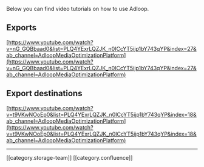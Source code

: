 Below you can find video tutorials on how to use Adloop.


## Exports
[https://www.youtube.com/watch?v=nG_GQBbaad0&list=PLQ4YExrLQZJK_n0ICcYT5ijp1bY743qYP&index=27&ab_channel=AdloopMediaOptimizationPlatform](https://www.youtube.com/watch?v=nG_GQBbaad0&list=PLQ4YExrLQZJK_n0ICcYT5ijp1bY743qYP&index=27&ab_channel=AdloopMediaOptimizationPlatform)


## Export destinations
[https://www.youtube.com/watch?v=t9VKwNOoEp0&list=PLQ4YExrLQZJK_n0ICcYT5ijp1bY743qYP&index=18&ab_channel=AdloopMediaOptimizationPlatform](https://www.youtube.com/watch?v=t9VKwNOoEp0&list=PLQ4YExrLQZJK_n0ICcYT5ijp1bY743qYP&index=18&ab_channel=AdloopMediaOptimizationPlatform)



*****

[[category.storage-team]] 
[[category.confluence]] 
